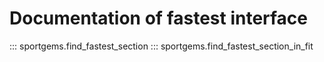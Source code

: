 # Documentation of fastest interface

::: sportgems.find_fastest_section
::: sportgems.find_fastest_section_in_fit